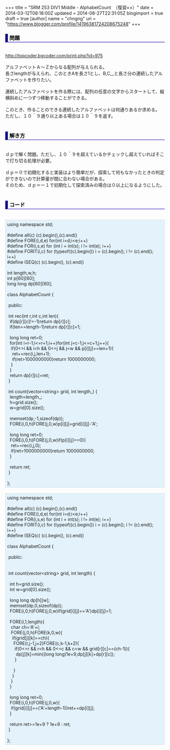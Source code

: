 +++
title = "SRM 253 DIV1 Middle - AlphabetCount　（復習××）"
date = 2014-03-12T08:18:00Z
updated = 2014-08-27T22:31:05Z
blogimport = true
draft = true
[author]
	name = "chngng"
	uri = "https://www.blogger.com/profile/14196381724208675248"
+++

<div dir="ltr" style="text-align: left;" trbidi="on"><h3 style="border-bottom: 2px solid slateblue; border-left: 8px solid navy; color: black; padding: 0px 0px 1px 5px;">問題 </h3><br /><a href="http://topcoder.bgcoder.com/print.php?id=975" target="_blank">http://topcoder.bgcoder.com/print.php?id=975</a><br /><br />アルファベットＡ～Ｚからなる配列が与えられる。<br />長さlengthが与えられ、このときAを長さ1とし、B,C,,,と長さ分の連続したアルファベットを作りたい。<br /><br />連続したアルファベットを作る際には、配列の任意の文字からスタートして、縦横斜めに一つずつ移動することができる。<br /><br />このとき、作ることのできる連続したアルファベットは何通りあるか求める。<br />ただし、１０＾９通り以上ある場合は１０＾９を返す。<br /><br /><h3 style="border-bottom: 2px solid slateblue; border-left: 8px solid navy; color: black; padding: 0px 0px 1px 5px;">解き方 </h3><br />ｄｐで解く問題。ただし、１０＾９を超えているかチェックし超えていればそこで打ち切る処理が必要。<br /><br />ｄｐ＝０で初期化すると実装はより簡単だが、探索して何もなかったときの判定ができないので計算量が間に合わない場合がある。<br />そのため、ｄｐ＝ー１で初期化して探索済みの場合は０以上になるようにした。<br /><br /><h3 style="border-bottom: 2px solid slateblue; border-left: 8px solid navy; color: black; padding: 0px 0px 1px 5px;">コード </h3><br /><div style="background-color: #e3f2fb; border: 1px dotted #CCCCCC; padding: 5px;">using namespace std;<br /><br />#define all(c) (c).begin(),(c).end()<br />#define FORE(i,d,e) for(int i=d;i&lt;e;i++)<br />#define FOR(i,s,e) for (int i = int(s); i != int(e); i++)<br />#define FORIT(i,c) for (typeof((c).begin()) i = (c).begin(); i != (c).end(); i++)<br />#define ISEQ(c) (c).begin(), (c).end()<br /><br />int length,w,h;<br />int p[60][60];<br />long long dp[60][60];<br /><br />class AlphabetCount {<br /><br /><span class="Apple-tab-span" style="white-space: pre;"> </span>public:<br /><br /><span class="Apple-tab-span" style="white-space: pre;"> </span>int rec(int r,int c,int len){<br /><span class="Apple-tab-span" style="white-space: pre;">  </span>if(dp[r][c]!=-1)return dp[r][c];<br /><span class="Apple-tab-span" style="white-space: pre;">  </span>if(len==length-1)return dp[r][c]=1;<br /><br /><span class="Apple-tab-span" style="white-space: pre;">  </span>long long ret=0;<br /><span class="Apple-tab-span" style="white-space: pre;">  </span>for(int i=r-1;i&lt;=r+1;i++)for(int j=c-1;j&lt;=c+1;j++){<br /><span class="Apple-tab-span" style="white-space: pre;">   </span>if(0&lt;=i &amp;&amp; i&lt;h &amp;&amp; 0&lt;=j &amp;&amp; j&lt;w &amp;&amp; p[i][j]==len+1){<br /><span class="Apple-tab-span" style="white-space: pre;">    </span>ret+=rec(i,j,len+1);<br /><span class="Apple-tab-span" style="white-space: pre;">    </span>if(ret&gt;1000000000)return 1000000000;<br /><span class="Apple-tab-span" style="white-space: pre;">   </span>}<br /><span class="Apple-tab-span" style="white-space: pre;">  </span>}<br /><span class="Apple-tab-span" style="white-space: pre;">  </span>return dp[r][c]=ret;<br /><span class="Apple-tab-span" style="white-space: pre;"> </span>}<br /><br /><span class="Apple-tab-span" style="white-space: pre;"> </span>int count(vector&lt;string&gt; grid, int length_) {<br /><span class="Apple-tab-span" style="white-space: pre;">  </span>length=length_;<br /><span class="Apple-tab-span" style="white-space: pre;">  </span>h=grid.size();<br /><span class="Apple-tab-span" style="white-space: pre;">  </span>w=grid[0].size();<br /><br /><span class="Apple-tab-span" style="white-space: pre;">  </span>memset(dp,-1,sizeof(dp));<br /><span class="Apple-tab-span" style="white-space: pre;">  </span>FORE(i,0,h)FORE(j,0,w)p[i][j]=grid[i][j]-'A';<br /><br /><span class="Apple-tab-span" style="white-space: pre;">  </span>long long ret=0;<br /><span class="Apple-tab-span" style="white-space: pre;">  </span>FORE(i,0,h)FORE(j,0,w)if(p[i][j]==0){<br /><span class="Apple-tab-span" style="white-space: pre;">   </span>ret+=rec(i,j,0);<br /><span class="Apple-tab-span" style="white-space: pre;">   </span>if(ret&gt;1000000000)return 1000000000;<br /><span class="Apple-tab-span" style="white-space: pre;">  </span>}<br /><br /><span class="Apple-tab-span" style="white-space: pre;">  </span>return ret;<br /><span class="Apple-tab-span" style="white-space: pre;"> </span>}<br /><br />};</div><br /><div style="background-color: #e3f2fb; border: 1px dotted #CCCCCC; padding: 5px;">using namespace std;<br /><br />#define all(c) (c).begin(),(c).end()<br />#define FORE(i,d,e) for(int i=d;i&lt;e;i++)<br />#define FOR(i,s,e) for (int i = int(s); i != int(e); i++)<br />#define FORIT(i,c) for (typeof((c).begin()) i = (c).begin(); i != (c).end(); i++)<br />#define ISEQ(c) (c).begin(), (c).end()<br /><br />class AlphabetCount {<br /><br /><span class="Apple-tab-span" style="white-space: pre;"> </span>public:<br /><br /><br /><span class="Apple-tab-span" style="white-space: pre;"> </span>int count(vector&lt;string&gt; grid, int length) {<br /><br /><span class="Apple-tab-span" style="white-space: pre;">  </span>int h=grid.size();<br /><span class="Apple-tab-span" style="white-space: pre;">  </span>int w=grid[0].size();<br /><br /><span class="Apple-tab-span" style="white-space: pre;">  </span>long long dp[h][w];<br /><span class="Apple-tab-span" style="white-space: pre;">  </span>memset(dp,0,sizeof(dp));<br /><span class="Apple-tab-span" style="white-space: pre;">  </span>FORE(i,0,h)FORE(j,0,w)if(grid[i][j]=='A')dp[i][j]=1;<br /><br /><span class="Apple-tab-span" style="white-space: pre;">  </span>FORE(i,1,length){<br /><span class="Apple-tab-span" style="white-space: pre;">   </span>char ch='A'+i;<br /><span class="Apple-tab-span" style="white-space: pre;">   </span>FORE(j,0,h)FORE(k,0,w){<br /><span class="Apple-tab-span" style="white-space: pre;">    </span>if(grid[j][k]==ch){<br /><span class="Apple-tab-span" style="white-space: pre;">     </span>FORE(r,j-1,j+2)FORE(c,k-1,k+2){<br /><span class="Apple-tab-span" style="white-space: pre;">      </span>if(0&lt;=r &amp;&amp; r&lt;h &amp;&amp; 0&lt;=c &amp;&amp; c&lt;w &amp;&amp; grid[r][c]==(ch-1)){<br /><span class="Apple-tab-span" style="white-space: pre;">       </span>dp[j][k]=min((long long)1e+9,dp[j][k]+dp[r][c]);<br /><span class="Apple-tab-span" style="white-space: pre;">      </span>}<br /><br /><span class="Apple-tab-span" style="white-space: pre;">     </span>}<br /><span class="Apple-tab-span" style="white-space: pre;">    </span>}<br /><span class="Apple-tab-span" style="white-space: pre;">   </span>}<br /><span class="Apple-tab-span" style="white-space: pre;">  </span>}<br /><br /><span class="Apple-tab-span" style="white-space: pre;">  </span>long long ret=0;<br /><span class="Apple-tab-span" style="white-space: pre;">  </span>FORE(i,0,h)FORE(j,0,w){<br /><span class="Apple-tab-span" style="white-space: pre;">   </span>if(grid[i][j]==('A'+length-1))ret+=dp[i][j];<br /><span class="Apple-tab-span" style="white-space: pre;">  </span>}<br /><br /><span class="Apple-tab-span" style="white-space: pre;">  </span>return ret&gt;=1e+9 ? 1e+9 : ret;<br /><span class="Apple-tab-span" style="white-space: pre;"> </span>}<br /><br />};</div></div>
